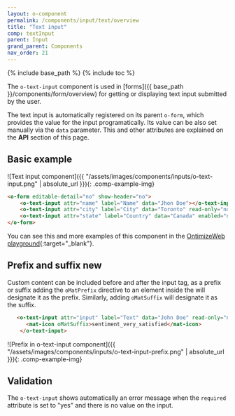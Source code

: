 ```yaml
---
layout: o-component
permalink: /components/input/text/overview
title: "Text input"
comp: textInput
parent: Input
grand_parent: Components
nav_order: 21
---
```


{% include base_path %}
{% include toc %}

The `o-text-input` component is used in [forms]({{ base_path }}/components/form/overview) for getting or displaying text input submitted by the user.

The text input is automatically registered on its parent `o-form`, which provides the value for the input programatically. Its value can be also set manually via the `data` parameter. This and other attributes are explained on the **API** section of this page.

## Basic example
![Text input component]({{ "/assets/images/components/inputs/o-text-input.png" | absolute_url }}){: .comp-example-img}

```html
<o-form editable-detail="no" show-header="no">
    <o-text-input attr="name" label="Name" data="Jhon Doe"></o-text-input>
    <o-text-input attr="city" label="City" data="Toronto" read-only="no" required="yes"></o-text-input>
    <o-text-input attr="state" label="Country" data="Canada" enabled="no"></o-text-input>
</o-form>
```
You can see this and more examples of this component in the [OntimizeWeb playground]({{site.playgroundurl}}/main/inputs/text){:target="_blank"}.

## Prefix and suffix <span class='menuitem-badge'>new<span>
Custom content can be included before and after the input tag, as a prefix or suffix adding the `oMatPrefix` directive to an element inside the <o-text-input> will designate it as the prefix. Similarly, adding `oMatSuffix` will designate it as the suffix.

```html
   <o-text-input attr="input" label="Text" data="John Doe" read-only="no" required="yes">
      <mat-icon oMatSuffix>sentiment_very_satisfied</mat-icon>
    </o-text-input>
```

![Prefix in o-text-input component]({{ "/assets/images/components/inputs/o-text-input-prefix.png" | absolute_url }}){: .comp-example-img}

## Validation
The `o-text-input` shows automatically an error message when the `required` attribute is set to "yes" and there is no value on the input.
